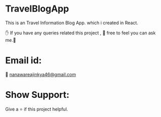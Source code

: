 # TravelBlogApp
This is an Travel Information Blog App.
which i created in React.


:raised_hand: If you have any queries related this project , :pray: free to feel you can ask me.:pray:

# Email id:
:e-mail: nanawareajinkya46@gmail.com

# Show Support:
Give a ⭐️ if this project helpful.
